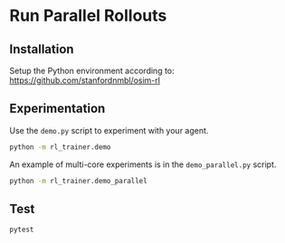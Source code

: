 # Run Parallel Rollouts
## Installation
Setup the Python environment according to: https://github.com/stanfordnmbl/osim-rl
## Experimentation
Use the ``demo.py`` script to experiment with your agent.
```bash
python -m rl_trainer.demo
```
An example of multi-core experiments is in the ``demo_parallel.py`` script.
```bash
python -m rl_trainer.demo_parallel
```
## Test
```bash
pytest
```